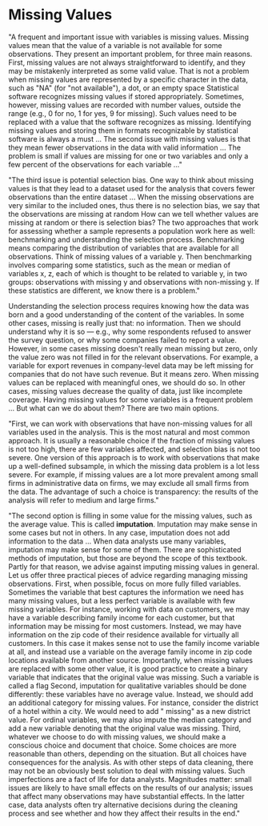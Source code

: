 # Missing Values

"A frequent and important issue with variables is missing values. Missing values mean that the value of a variable is not available for some observations. They present an important problem, for three main reasons. First, missing values are not always straightforward to identify, and they may be mistakenly interpreted as some valid value. That is not a problem when missing values are represented by a specific character in the data, such as "NA" (for "not available"), a dot, or an empty space Statistical software recognizes missing values if stored appropriately. Sometimes, however, missing values are recorded with number values, outside the range (e.g., 0 for no, 1 for yes, 9 for missing). Such values need to be replaced with a value that the software recognizes as missing. Identifying missing values and storing them in formats recognizable by statistical software is always a must ... The second issue with missing values is that they mean fewer observations in the data with valid information ... The problem is small if values are missing for one or two variables and only a few percent of the observations for each variable ..."&#x20;

"The third issue is potential selection bias. One way to think about missing values is that they lead to a dataset used for the analysis that covers fewer observations than the entire dataset ... When the missing observations are very similar to the included ones, thus there is no selection bias, we say that the observations are missing at random How can we tell whether values are missing at random or there is selection bias? The two approaches that work for assessing whether a sample represents a population work here as well: benchmarking and understanding the selection process. Benchmarking means comparing the distribution of variables that are available for all observations. Think of missing values of a variable y. Then benchmarking involves comparing some statistics, such as the mean or median of variables x, z, each of which is thought to be related to variable y, in two groups: observations with missing y and observations with non-missing y. If these statistics are different, we know there is a problem."&#x20;

Understanding the selection process requires knowing how the data was born and a good understanding of the content of the variables. In some other cases, missing is really just that: no information. Then we should understand why it is so — e.g., why some respondents refused to answer the survey question, or why some companies failed to report a value. However, in some cases missing doesn't really mean missing but zero, only the value zero was not filled in for the relevant observations. For example, a variable for export revenues in company-level data may be left missing for companies that do not have such revenue. But it means zero. When missing values can be replaced with meaningful ones, we should do so. In other cases, missing values decrease the quality of data, just like incomplete coverage. Having missing values for some variables is a frequent problem ... But what can we do about them? There are two main options.&#x20;

"First, we can work with observations that have non-missing values for all variables used in the analysis. This is the most natural and most common approach. It is usually a reasonable choice if the fraction of missing values is not too high, there are few variables affected, and selection bias is not too severe. One version of this approach is to work with observations that make up a well-defined subsample, in which the missing data problem is a lot less severe. For example, if missing values are a lot more prevalent among small firms in administrative data on firms, we may exclude all small firms from the data. The advantage of such a choice is transparency: the results of the analysis will refer to medium and large firms."&#x20;

"The second option is filling in some value for the missing values, such as the average value. This is called **imputation**. Imputation may make sense in some cases but not in others. In any case, imputation does not add information to the data ... When data analysts use many variables, imputation may make sense for some of them. There are sophisticated methods of imputation, but those are beyond the scope of this textbook. Partly for that reason, we advise against imputing missing values in general. Let us offer three practical pieces of advice regarding managing missing observations. First, when possible, focus on more fully filled variables. Sometimes the variable that best captures the information we need has many missing values, but a less perfect variable is available with few missing variables. For instance, working with data on customers, we may have a variable describing family income for each customer, but that information may be missing for most customers. Instead, we may have information on the zip code of their residence available for virtually all customers. In this case it makes sense not to use the family income variable at all, and instead use a variable on the average family income in zip code locations available from another source. Importantly, when missing values are replaced with some other value, it is good practice to create a binary variable that indicates that the original value was missing. Such a variable is called a flag Second, imputation for qualitative variables should be done differently: these variables have no average value. Instead, we should add an additional category for missing values. For instance, consider the district of a hotel within a city. We would need to add " missing" as a new district value. For ordinal variables, we may also impute the median category and add a new variable denoting that the original value was missing. Third, whatever we choose to do with missing values, we should make a conscious choice and document that choice. Some choices are more reasonable than others, depending on the situation. But all choices have consequences for the analysis. As with other steps of data cleaning, there may not be an obviously best solution to deal with missing values. Such imperfections are a fact of life for data analysts. Magnitudes matter: small issues are likely to have small effects on the results of our analysis; issues that affect many observations may have substantial effects. In the latter case, data analysts often try alternative decisions during the cleaning process and see whether and how they affect their results in the end."
